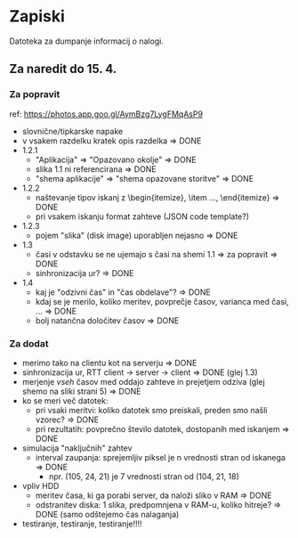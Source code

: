 # Zapiski

Datoteka za dumpanje informacij o nalogi.

## Za naredit do 15. 4.

### Za popravit

ref: https://photos.app.goo.gl/AymBzg7LygFMqAsP9

- slovnične/tipkarske napake
- v vsakem razdelku kratek opis razdelka => DONE
- 1.2.1
  - "Aplikacija" => "Opazovano okolje" => DONE
  - slika 1.1 ni referencirana => DONE
  - "shema aplikacije" => "shema opazovane storitve" => DONE
- 1.2.2
  - naštevanje tipov iskanj z \begin{itemize}, \item ..., \end{itemize} => DONE
  - pri vsakem iskanju format zahteve (JSON code template?)
- 1.2.3
  - pojem "slika" (disk image) uporabljen nejasno => DONE
- 1.3
  - časi v odstavku se ne ujemajo s časi na shemi 1.1 => za popravit => DONE
  - sinhronizacija ur? => DONE
- 1.4
  - kaj je "odzivni čas" in "čas obdelave"? => DONE
  - kdaj se je merilo, koliko meritev, povprečje časov, varianca med časi, ... => DONE
  - bolj natančna določitev časov => DONE

### Za dodat

- merimo tako na clientu kot na serverju => DONE
- sinhronizacija ur, RTT client -> server -> client => DONE (glej 1.3)
- merjenje _vseh_ časov med oddajo zahteve in prejetjem odziva (glej shemo na sliki strani 5) => DONE
- ko se meri več datotek:
  - pri vsaki meritvi: koliko datotek smo preiskali, preden smo našli vzorec? => DONE
  - pri rezultatih: povprečno število datotek, dostopanih med iskanjem => DONE
- simulacija "naključnih" zahtev
  - interval zaupanja: sprejemljiv piksel je n vrednosti stran od iskanega => DONE
    - npr. (105, 24, 21) je 7 vrednosti stran od (104, 21, 18)
- vpliv HDD
  - meritev časa, ki ga porabi server, da naloži sliko v RAM => DONE
  - odstranitev diska: 1 slika, predpomnjena v RAM-u, koliko hitreje? => DONE (samo odštejemo čas nalaganja)
- testiranje, testiranje, testiranje!!!!

